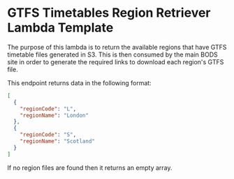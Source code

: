 # GTFS Timetables Region Retriever Lambda Template

The purpose of this lambda is to return the available regions that have GTFS timetable files generated in S3. This is
then
consumed by the main BODS site in order to generate the required links to download each region's GTFS file.

This endpoint returns data in the following format:

```json
[
  {
    "regionCode": "L",
    "regionName": "London"
  },
  {
    "regionCode": "S",
    "regionName": "Scotland"
  }
]
```

If no region files are found then it returns an empty array.


